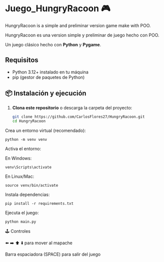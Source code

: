 # Juego_HungryRacoon 🎮
HungryRacoon is a simple and preliminar version game make with POO. 

HungryRacoon es una version simple y preliminar de juego hecho con POO. 

Un juego clásico hecho con **Python** y **Pygame**.  

## Requisitos
- Python 3.12+ instalado en tu máquina  
- pip (gestor de paquetes de Python)  

## 📦 Instalación y ejecución

1. **Clona este repositorio** o descarga la carpeta del proyecto:
   ```bash
   git clone https://github.com/CarlosFlores27/HungryRacoon.git
   cd HungryRacoon

Crea un entorno virtual (recomendado):
 
  `python -m venv venv`

Activa el entorno:

En Windows:

  `venv\Scripts\activate`


En Linux/Mac:

  `source venv/bin/activate`


Instala dependencias:

  `pip install -r requirements.txt`


Ejecuta el juego:

  `python main.py`

🕹️ Controles

⬅️ ➡️ ⬆️ ⬇️ para mover al mapache

Barra espaciadora (SPACE) para salir del juego
